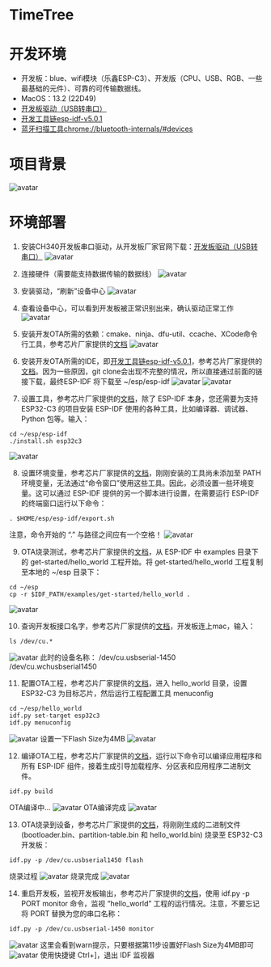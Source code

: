 # TimeTree

# 开发环境

* 开发板：blue、wifi模块（乐鑫ESP-C3）、开发版（CPU、USB、RGB、一些最基础的元件）、可靠的可传输数据线。
* MacOS：13.2 (22D49)
* [开发板驱动（USB转串口）](https://www.wch.cn/downloads/CH34XSER_MAC_ZIP.html)
* [开发工具链esp-idf-v5.0.1](https://github.com/espressif/esp-idf/releases/tag/v5.0.1)
* [蓝牙扫描工具chrome://bluetooth-internals/#devices](chrome://bluetooth-internals/#devices)

# 项目背景

![avatar](https://github.com/BlessedChild/TimeTree/blob/main/sources/项目背景.png)

# 环境部署

1. 安装CH340开发板串口驱动，从开发板厂家官网下载：[开发板驱动（USB转串口）](https://www.wch.cn/downloads/CH34XSER_MAC_ZIP.html)
![avatar](https://github.com/BlessedChild/TimeTree/blob/main/sources/USB%E8%BD%AC%E4%B8%B2%E5%8F%A3CH340.png)

2. 连接硬件（需要能支持数据传输的数据线）
![avatar](https://github.com/BlessedChild/TimeTree/blob/main/sources/%E5%BC%80%E5%8F%91%E6%9D%BF%E9%80%9A%E7%94%B5.png)

3. 安装驱动，“刷新”设备中心
![avatar](https://github.com/BlessedChild/TimeTree/blob/main/sources/%E5%88%B7%E6%96%B0%E8%AE%BE%E5%A4%87%E4%B8%AD%E5%BF%83.png)

4. 查看设备中心，可以看到开发板被正常识别出来，确认驱动正常工作
![avatar](https://github.com/BlessedChild/TimeTree/blob/main/sources/%E6%9F%A5%E7%9C%8B%E8%AE%BE%E5%A4%87%E4%B8%AD%E5%BF%83.png)

5. 安装开发OTA所需的依赖：cmake、ninja、dfu-util、ccache、XCode命令行工具，参考芯片厂家提供的[文档](https://docs.espressif.com/projects/esp-idf/zh_CN/v5.0.1/esp32c3/get-started/linux-macos-setup.html)
![avatar](https://github.com/BlessedChild/TimeTree/blob/main/sources/安装依赖.png)

6. 安装开发OTA所需的IDE，即[开发工具链esp-idf-v5.0.1](https://github.com/espressif/esp-idf/releases/tag/v5.0.1)，参考芯片厂家提供的[文档](https://docs.espressif.com/projects/esp-idf/zh_CN/v5.0.1/esp32c3/get-started/linux-macos-setup.html#esp-idf)。因为一些原因，git clone会出现不完整的情况，所以直接通过前面的链接下载，最终ESP-IDF 将下载至 ~/esp/esp-idf
![avatar](https://github.com/BlessedChild/TimeTree/blob/main/sources/开发工具链esp-idf-v5.0.1.png)
![avatar](https://github.com/BlessedChild/TimeTree/blob/main/sources/%E8%8E%B7%E5%8F%96ESP-IDF.png)

7. 设置工具，参考芯片厂家提供的[文档](https://docs.espressif.com/projects/esp-idf/zh_CN/v5.0.1/esp32c3/get-started/linux-macos-setup.html#get-started-set-up-tools)，除了 ESP-IDF 本身，您还需要为支持 ESP32-C3 的项目安装 ESP-IDF 使用的各种工具，比如编译器、调试器、Python 包等。输入：
``` shell
cd ~/esp/esp-idf
./install.sh esp32c3
```
![avatar](https://github.com/BlessedChild/TimeTree/blob/main/sources/设置工具.png)

8. 设置环境变量，参考芯片厂家提供的[文档](https://docs.espressif.com/projects/esp-idf/zh_CN/v5.0.1/esp32c3/get-started/linux-macos-setup.html#get-started-set-up-env)，刚刚安装的工具尚未添加至 PATH 环境变量，无法通过“命令窗口”使用这些工具。因此，必须设置一些环境变量。这可以通过 ESP-IDF 提供的另一个脚本进行设置，在需要运行 ESP-IDF 的终端窗口运行以下命令：
``` shell
. $HOME/esp/esp-idf/export.sh
```
注意，命令开始的 “.” 与路径之间应有一个空格！
![avatar](https://github.com/BlessedChild/TimeTree/blob/main/sources/设置环境变量.png)

9. OTA烧录测试，参考芯片厂家提供的[文档](https://docs.espressif.com/projects/esp-idf/zh_CN/v5.0.1/esp32c3/get-started/linux-macos-setup.html#id11)，从 ESP-IDF 中 examples 目录下的 get-started/hello_world 工程开始。将 get-started/hello_world 工程复制至本地的 ~/esp 目录下：
``` shell
cd ~/esp
cp -r $IDF_PATH/examples/get-started/hello_world .
```
![avatar](https://github.com/BlessedChild/TimeTree/blob/main/sources/OTA烧录测试.png)

10. 查询开发板接口名字，参考芯片厂家提供的[文档](https://docs.espressif.com/projects/esp-idf/zh_CN/v5.0.1/esp32c3/get-started/linux-macos-setup.html#id12)，开发板连上mac，输入：
``` shell
ls /dev/cu.*
```
![avatar](https://github.com/BlessedChild/TimeTree/blob/main/sources/查询开发板名称.png)
此时的设备名称：
/dev/cu.usbserial-1450
/dev/cu.wchusbserial1450

11. 配置OTA工程，参考芯片厂家提供的[文档](https://docs.espressif.com/projects/esp-idf/zh_CN/v5.0.1/esp32c3/get-started/linux-macos-setup.html#id13)，进入 hello_world 目录，设置 ESP32-C3 为目标芯片，然后运行工程配置工具 menuconfig
``` shell
cd ~/esp/hello_world
idf.py set-target esp32c3
idf.py menuconfig
```
![avatar](https://github.com/BlessedChild/TimeTree/blob/main/sources/menucongfig.png)
设置一下Flash Size为4MB
![avatar](https://github.com/BlessedChild/TimeTree/blob/main/sources/menucongfig-4MB.png)

12. 编译OTA工程，参考芯片厂家提供的[文档](https://docs.espressif.com/projects/esp-idf/zh_CN/v5.0.1/esp32c3/get-started/linux-macos-setup.html#id14)，运行以下命令可以编译应用程序和所有 ESP-IDF 组件，接着生成引导加载程序、分区表和应用程序二进制文件。
``` shell
idf.py build
```
OTA编译中...
![avatar](https://github.com/BlessedChild/TimeTree/blob/main/sources/OTA编译中.png)
OTA编译完成
![avatar](https://github.com/BlessedChild/TimeTree/blob/main/sources/OTA编译完成.png)

13. OTA烧录到设备，参考芯片厂家提供的[文档](https://docs.espressif.com/projects/esp-idf/zh_CN/v5.0.1/esp32c3/get-started/linux-macos-setup.html#id15)，将刚刚生成的二进制文件 (bootloader.bin、partition-table.bin 和 hello_world.bin) 烧录至 ESP32-C3 开发板：
``` shell
idf.py -p /dev/cu.usbserial1450 flash
```
烧录过程
![avatar](https://github.com/BlessedChild/TimeTree/blob/main/sources/OTA烧录到设备过程.png)
烧录完成
![avatar](https://github.com/BlessedChild/TimeTree/blob/main/sources/OTA烧录到设备完成.png)

14. 重启开发板，监视开发板输出，参考芯片厂家提供的[文档](https://docs.espressif.com/projects/esp-idf/zh_CN/v5.0.1/esp32c3/get-started/linux-macos-setup.html#id15)，使用 idf.py -p PORT monitor 命令，监视 “hello_world” 工程的运行情况。注意，不要忘记将 PORT 替换为您的串口名称：
``` shell
idf.py -p /dev/cu.usbserial-1450 monitor
```
![avatar](https://github.com/BlessedChild/TimeTree/blob/main/sources/OTA监控开发板输出.png)
这里会看到warn提示，只要根据第11步设置好Flash Size为4MB即可
![avatar](https://github.com/BlessedChild/TimeTree/blob/main/sources/OTA监控开发板输出.png)
使用快捷键 Ctrl+]，退出 IDF 监视器
